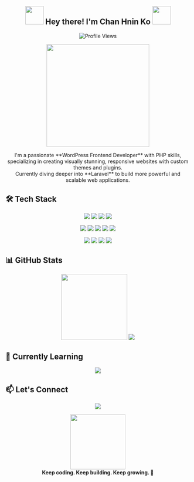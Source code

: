 <h2 align="center">
  <img src="https://media.giphy.com/media/juua9i2c2fA0AIp2iq/giphy.gif" width="50px">
  Hey there! I'm <strong>Chan Hnin Ko</strong>
  <img src="https://media.giphy.com/media/juua9i2c2fA0AIp2iq/giphy.gif" width="50px">
</h2>

<p align="center">
  <img src="https://komarev.com/ghpvc/?username=chan-hnin-ko&label=Profile%20Views&color=blueviolet&style=flat" alt="Profile Views" />
</p>


<p align="center">
  <img src="https://media.giphy.com/media/ZVik7pBtu9dNS/giphy.gif" width="280"/>
</p>

<p align="center">I'm a passionate **WordPress Frontend Developer** with PHP skills, specializing in creating visually stunning, responsive websites with custom themes and plugins.  
<br>
Currently diving deeper into **Laravel** to build more powerful and scalable web applications.</p>



## 🛠️ Tech Stack

<p align="center">
  <img src="https://img.shields.io/badge/WordPress-21759B?style=for-the-badge&logo=WordPress&logoColor=white"/>
  <img src="https://img.shields.io/badge/PHP-777BB4?style=for-the-badge&logo=php&logoColor=white"/>
  <img src="https://img.shields.io/badge/Elementor-92003B?style=for-the-badge&logo=Elementor&logoColor=white"/>
  <img src="https://img.shields.io/badge/Laravel-FF2D20?style=for-the-badge&logo=laravel&logoColor=white"/>
</p>

<p align="center">
  <img src="https://img.shields.io/badge/HTML5-E34F26?style=for-the-badge&logo=html5&logoColor=white"/>
  <img src="https://img.shields.io/badge/CSS3-1572B6?style=for-the-badge&logo=css3&logoColor=white"/>
  <img src="https://img.shields.io/badge/Sass-CC6699?style=for-the-badge&logo=sass&logoColor=white"/>
  <img src="https://img.shields.io/badge/Bootstrap-563D7C?style=for-the-badge&logo=bootstrap&logoColor=white"/>
  <img src="https://img.shields.io/badge/JavaScript-F7DF1E?style=for-the-badge&logo=javascript&logoColor=black"/>
</p>

<p align="center">
  <img src="https://img.shields.io/badge/Git-F05032?style=for-the-badge&logo=git&logoColor=white"/>
  <img src="https://img.shields.io/badge/VS_Code-007ACC?style=for-the-badge&logo=visual-studio-code&logoColor=white"/>
  <img src="https://img.shields.io/badge/MySQL-4479A1?style=for-the-badge&logo=mysql&logoColor=white"/>
  <img src="https://img.shields.io/badge/Figma-F24E1E?style=for-the-badge&logo=figma&logoColor=white"/>
</p>



## 📊 GitHub Stats

<div align="center">
  <img src="https://github-readme-stats.vercel.app/api?username=chan-hnin-ko&show_icons=true&theme=tokyonight&hide_border=true" height="180px"/>
  <img src="https://github-readme-streak-stats.herokuapp.com/?user=chan-hnin-ko&theme=tokyonight&hide_border=true"/>
</div>



## 🌱 Currently Learning

<p align="center">
  <img src="https://img.shields.io/badge/Laravel-FF2D20?style=for-the-badge&logo=laravel&logoColor=white" />
</p>




## 📫 Let's Connect

<p align="center">
  <a href="mailto:chanhninko26@gmail.com">
    <img src="https://img.shields.io/badge/Gmail-D14836?style=for-the-badge&logo=gmail&logoColor=white"/>
  </a>
</p>



<p align="center">
  <img src="https://media.giphy.com/media/xUPGcEliCc7bETyfO8/giphy.gif" width="150"/>
  <br>
  <strong>Keep coding. Keep building. Keep growing. 🚀</strong>
</p>

